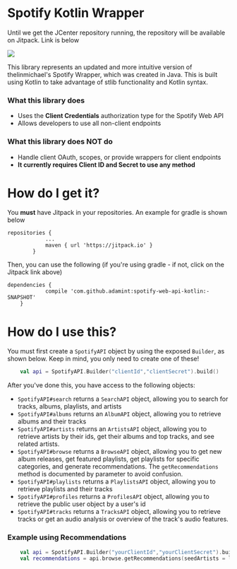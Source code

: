 # Spotify Kotlin Wrapper
Until we get the JCenter repository running, the repository will be available on Jitpack. Link is below

[![](https://jitpack.io/v/adamint/spotify-web-api-kotlin.svg)](https://jitpack.io/#adamint/spotify-web-api-kotlin)

 
This library represents an updated and more intuitive version of thelinmichael's Spotify Wrapper, which was created in Java. This is built using Kotlin to take advantage of stlib functionality and Kotlin syntax.

### What this library does
  - Uses the **Client Credentials** authorization type for the Spotify Web API
  - Allows developers to use all non-client endpoints
### What this library does NOT do
  - Handle client OAuth, scopes, or provide wrappers for client endpoints
  - **It currently requires Client ID and Secret to use any method**

# How do I get it?
You **must** have Jitpack in your repositories. An example for gradle is shown below
```
repositories {
			...
			maven { url 'https://jitpack.io' }
		}
```
Then, you can use the following (if you're using gradle - if not, click on the Jitpack link above)
```
dependencies {
	        compile 'com.github.adamint:spotify-web-api-kotlin:-SNAPSHOT'
	}
```

# How do I use this?
You must first create a `SpotifyAPI` object by using the exposed `Builder`, as shown below. Keep in mind, you only need to create one of these!
```kotlin
    val api = SpotifyAPI.Builder("clientId","clientSecret").build()
```
After you've done this, you have access to the following objects:
  - `SpotifyAPI#search` returns a `SearchAPI` object, allowing you to search for tracks, albums, playlists, and artists
  - `SpotifyAPI#albums` returns an `AlbumAPI` object, allowing you to retrieve albums and their tracks
  - `SpotifyAPI#artists` returns an `ArtistsAPI` object, allowing you to retrieve artists by their ids, get their albums and top tracks, and see related artists.
  - `SpotifyAPI#browse` returns a `BrowseAPI` object, allowing you to get new album releases, get featured playlists, get playlists for specific categories, and generate recommendations. The `getRecommendations` method is documented by parameter to avoid confusion.
  - `SpotifyAPI#playlists` returns a `PlaylistsAPI` object,  allowing you to retrieve playlists and their tracks
  - `SpotifyAPI#profiles` returns a `ProfilesAPI` object,  allowing you to retrieve the public user object by a user's id
  - `SpotifyAPI#tracks` returns a `TracksAPI` object,  allowing you to retrieve tracks or get an audio analysis or overview of the track's audio features.
  

### Example using Recommendations

```kotlin
    val api = SpotifyAPI.Builder("yourClientId","yourClientSecret").build()
    val recommendations = api.browse.getRecommendations(seedArtists = listOf("3TVXtAsR1Inumwj472S9r4"), seedGenres = listOf("pop", "country"), targets = hashMapOf(Pair("speechiness", 1.0), Pair("danceability", 1.0))))
```
